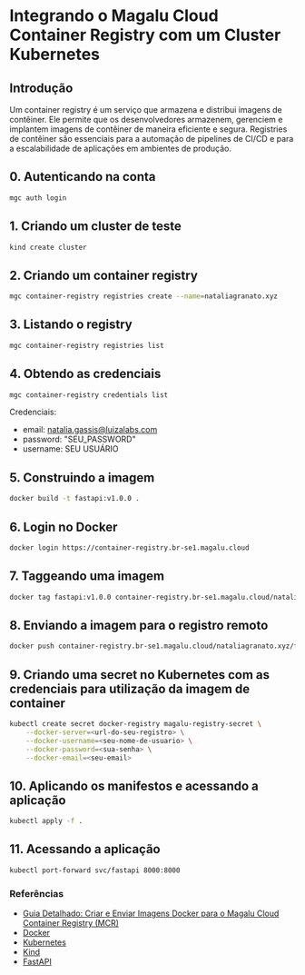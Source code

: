 # Integrando o Magalu Cloud Container Registry com um Cluster Kubernetes

## Introdução

Um container registry é um serviço que armazena e distribui imagens de contêiner. Ele permite que os desenvolvedores armazenem, gerenciem e implantem imagens de contêiner de maneira eficiente e segura. Registries de contêiner são essenciais para a automação de pipelines de CI/CD e para a escalabilidade de aplicações em ambientes de produção.

## 0. Autenticando na conta

```sh
mgc auth login
```

## 1. Criando um cluster de teste

```sh
kind create cluster
```

## 2. Criando um container registry

```sh
mgc container-registry registries create --name=nataliagranato.xyz
```

## 3. Listando o registry

```sh
mgc container-registry registries list
```

## 4. Obtendo as credenciais

```sh
mgc container-registry credentials list
```

Credenciais:

- email: <natalia.gassis@luizalabs.com>
- password: "SEU_PASSWORD"
- username: SEU USUÁRIO

## 5. Construindo a imagem

```sh
docker build -t fastapi:v1.0.0 .
```

## 6. Login no Docker

```sh
docker login https://container-registry.br-se1.magalu.cloud
```

## 7. Taggeando uma imagem

```sh
docker tag fastapi:v1.0.0 container-registry.br-se1.magalu.cloud/nataliagranato.xyz/fastapi:v1.0.0
```

## 8. Enviando a imagem para o registro remoto

```sh
docker push container-registry.br-se1.magalu.cloud/nataliagranato.xyz/fastapi:v1.0.0
```

## 9. Criando uma secret no Kubernetes com as credenciais para utilização da imagem de container

```sh
kubectl create secret docker-registry magalu-registry-secret \
    --docker-server=<url-do-seu-registro> \
    --docker-username=<seu-nome-de-usuario> \
    --docker-password=<sua-senha> \
    --docker-email=<seu-email>
```

## 10. Aplicando os manifestos e acessando a aplicação

```sh
kubectl apply -f .
```

## 11. Acessando a aplicação

```sh
kubectl port-forward svc/fastapi 8000:8000
```

### Referências

- [Guia Detalhado: Criar e Enviar Imagens Docker para o Magalu Cloud Container Registry (MCR)](https://docs.magalu.cloud/docs/containers-manager/container-registry/tutorials/create-send-docker-images)
- [Docker](https://docs.docker.com/)
- [Kubernetes](https://kubernetes.io/docs/home/)
- [Kind](https://kind.sigs.k8s.io/)
- [FastAPI](https://fastapi.tiangolo.com/)

